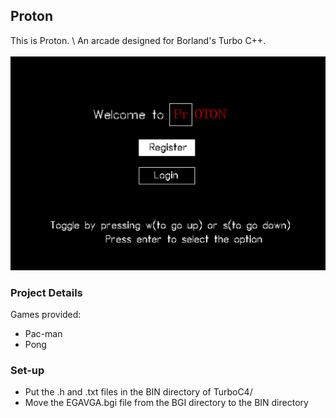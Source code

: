  ## Proton
 This is Proton. \ 
 An arcade designed for Borland's Turbo C++. \
 \
 ![Proton](/Images/ProtonScreen.png)
 ### Project Details
 Games provided:
 - Pac-man
 - Pong 
 ### Set-up
 - Put the .h and .txt files in the BIN directory of TurboC4/
 - Move the EGAVGA.bgi file from the BGI directory to the BIN directory

 
